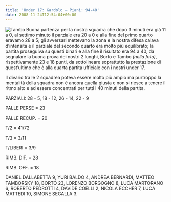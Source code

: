 ```yaml
---
title: 'Under 17: Gardolo – Piani: 94-40'
date: 2008-11-24T12:54:04+00:00
---
```

![Tambo](/images/articoli/tambo.jpg)
Buona partenza per la nostra squadra che dopo 3 minuti era già 11 a 0, al settimo minuto il parziale era 20 a 0 e alla fine del primo quarto eravamo 28 a 5; gli avversari mettevano la zona e la nostra difesa calava d’intensità e il parziale del secondo quarto era molto più equilibrato; la partita proseguiva su questi binari e alla fine il risultato era 94 a 40, da segnalare la buona prova dei nostri 2 lunghi, Borto e Tambo _(nella foto)_, rispettivamente 23 e 18 punti, da sottolineare soprattutto la prestazione di quest’ultimo che è alla quarta partita ufficiale con i nostri under 17.

Il divario tra le 2 squadrea poteva essere molto più ampio ma purtroppo la mentalità della squadra non è ancora quella giusta e non si riesce a tenere il ritmo alto e ad essere concentrati per tutti i 40 minuti della partita.

PARZIALI: 28 - 5, 18 - 12, 26 - 14, 22 - 9

PALLE PERSE = 23

PALLE RECUP. = 20

T/2 = 41/72

T/3 = 3/11

T/LIBERI = 3/9

RIMB. DIF. = 28

RIMB. OFF. = 18

DANIEL DALLABETTA 9, YURI BALDO 4, ANDREA BERNARDI, MATTEO TAMBORSKY 18, BORTO 23, LORENZO BORGOGNO 8, LUCA MARTORANO 6, ROBERTO PEDROTTI 4, DAVIDE COELLI 2, NICOLA ECCHER 7, LUCA MATTEDI 10, SIMONE SEGALLA 3.